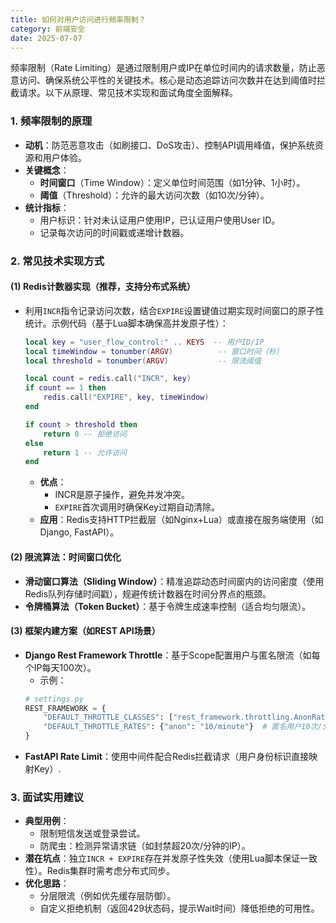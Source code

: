 ```yaml
---
title: 如何对用户访问进行频率限制？
category: 前端安全
date: 2025-07-07
---
```

频率限制（Rate Limiting）是通过限制用户或IP在单位时间内的请求数量，防止恶意访问、确保系统公平性的关键技术。核心是动态追踪访问次数并在达到阈值时拦截请求。以下从原理、常见技术实现和面试角度全面解释。

### 1. 频率限制的原理
   - **动机**：防范恶意攻击（如刷接口、DoS攻击）、控制API调用峰值，保护系统资源和用户体验。
   - **关键概念**：
     - **时间窗口**（Time Window）：定义单位时间范围（如1分钟、1小时）。
     - **阈值**（Threshold）：允许的最大访问次数（如10次/分钟）。
   - **统计指标**：
     - 用户标识：针对未认证用户使用IP，已认证用户使用User ID。
     - 记录每次访问的时间戳或递增计数器。

### 2. 常见技术实现方式
#### (1) Redis计数器实现（推荐，支持分布式系统）
   - 利用`INCR`指令记录访问次数，结合`EXPIRE`设置键值过期实现时间窗口的原子性统计。示例代码（基于Lua脚本确保高并发原子性）：
     ```lua
     local key = "user_flow_control:" .. KEYS  -- 用户ID/IP
     local timeWindow = tonumber(ARGV)          -- 窗口时间（秒）
     local threshold = tonumber(ARGV)           -- 限流阈值
     
     local count = redis.call("INCR", key)
     if count == 1 then
         redis.call("EXPIRE", key, timeWindow)
     end
     
     if count > threshold then
         return 0 -- 拒绝访问
     else
         return 1 -- 允许访问
     end
     ```
     - **优点**：
       - INCR是原子操作，避免并发冲突。
       - `EXPIRE`首次调用时确保Key过期自动清除。
     - **应用**：Redis支持HTTP拦截层（如Nginx+Lua）或直接在服务端使用（如Django, FastAPI）。

#### (2) 限流算法：时间窗口优化
   - **滑动窗口算法（Sliding Window）**：精准追踪动态时间窗内的访问密度（使用Redis队列存储时间戳），规避传统计数器在时间分界点的瓶颈。
   - **令牌桶算法（Token Bucket）**：基于令牌生成速率控制（适合均匀限流）。

#### (3) 框架内建方案（如REST API场景）
   - **Django Rest Framework Throttle**：基于Scope配置用户与匿名限流（如每个IP每天100次）。
     - 示例： 
     ```python
     # settings.py
     REST_FRAMEWORK = {
         "DEFAULT_THROTTLE_CLASSES": ["rest_framework.throttling.AnonRateThrottle"],
         "DEFAULT_THROTTLE_RATES": {"anon": "10/minute"}  # 匿名用户10次/分钟
     }
     ```
   - **FastAPI Rate Limit**：使用中间件配合Redis拦截请求（用户身份标识直接映射Key）.

### 3. 面试实用建议
   - **典型用例**：
     - 限制短信发送或登录尝试。
     - 防爬虫：检测异常请求链（如封禁超20次/分钟的IP）。
   - **潜在坑点**：独立`INCR + EXPIRE`存在并发原子性失效（使用Lua脚本保证一致性）。Redis集群时需考虑分布式同步。
   - **优化思路**：
     - 分层限流（例如优先缓存层防御）。
     - 自定义拒绝机制（返回429状态码，提示Wait时间）降低拒绝的可用性。
